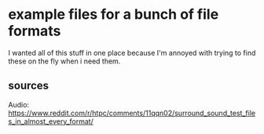 # example files for a bunch of file formats
I wanted all of this stuff in one place because I'm annoyed with trying to find these on the fly when i need them.

## sources
Audio: https://www.reddit.com/r/htpc/comments/11qqn02/surround_sound_test_files_in_almost_every_format/
